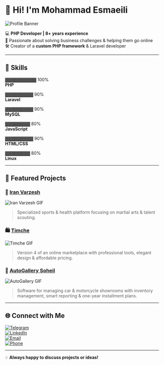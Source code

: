 # 👋 Hi! I'm Mohammad Esmaeili

![Profile Banner](https://media4.giphy.com/media/v1.Y2lkPTc5MGI3NjExemF4ZzloMzljYmw1d2RrZmRyaGd6Y2ttcnBqc2lqZDlzOXNmbmRpZyZlcD12MV9pbnRlcm5hbF9naWZfYnlfaWQmY3Q9Zw/EZr27ZbJwmjE9PGyLN/giphy.gif)

💻 **PHP Developer | 8+ years experience**  
🚀 Passionate about solving business challenges & helping them go online  
🛠️ Creator of a **custom PHP framework** & Laravel developer  


---

## 🔧 Skills

▓▓▓▓▓▓▓▓▓▓ 100%  
**PHP**

▓▓▓▓▓▓▓▓▓ 90%  
**Laravel**

▓▓▓▓▓▓▓▓▓ 90%  
**MySQL**

▓▓▓▓▓▓▓▓ 80%  
**JavaScript**

▓▓▓▓▓▓▓▓▓ 90%  
**HTML/CSS**

▓▓▓▓▓▓▓▓ 80%  
**Linux**


---

## 🏅 Featured Projects

### 🥋 [Iran Varzesh](https://iranvarzesh.ir)
![Iran Varzesh GIF](https://media0.giphy.com/media/v1.Y2lkPTc5MGI3NjExaThuaXN0NWVoNXl6ZGQ4Z2I3b2I1ZnU2aDlnY2k4d283bWphOHBkOCZlcD12MV9pbnRlcm5hbF9naWZfYnlfaWQmY3Q9Zw/Y1v4kgR8urPXO3v8gW/giphy.gif)  
> Specialized sports & health platform focusing on martial arts & talent scouting.  

### 🛍️ [Timche](https://timche.org)
![Timche GIF](https://media0.giphy.com/media/v1.Y2lkPTc5MGI3NjExb253YXJ4anByMHdyYTM0bXJvZXF6ZHA5ZWdjbXE2YWN4NWFxNTBudiZlcD12MV9pbnRlcm5hbF9naWZfYnlfaWQmY3Q9Zw/fDkQ1RJkhmfsaO0LCz/giphy.gif)  
> Version 4 of an online marketplace with professional tools, elegant design & affordable pricing.  

### 🚗 [AutoGallery Soheil](https://itmb.ir/demo/autogallery/)
![AutoGallery GIF](https://media4.giphy.com/media/v1.Y2lkPTc5MGI3NjExc3RlaHhsZTFhcnp4MGZ1Y290aHJ5M2Y0ZjBuOWl0enEwdmswZmhoOCZlcD12MV9pbnRlcm5hbF9naWZfYnlfaWQmY3Q9Zw/Y42XSF1bFLjUF3ljsL/giphy.gif)  
> Software for managing car & motorcycle showrooms with inventory management, smart reporting & one-year installment plans.  

---

## 🌐 Connect with Me

[![Telegram](https://img.shields.io/badge/Telegram-2CA5E0?style=for-the-badge&logo=telegram&logoColor=white)](https://t.me/yourusername)  
[![LinkedIn](https://img.shields.io/badge/LinkedIn-0077B5?style=for-the-badge&logo=linkedin&logoColor=white)](https://linkedin.com/in/yourusername)  
[![Email](https://img.shields.io/badge/Email-rret.rocket@gmail.com-blue?style=for-the-badge&logo=gmail&logoColor=white)](mailto:rret.rocket@gmail.com)  
[![Phone](https://img.shields.io/badge/Phone-02191300695-green?style=for-the-badge&logo=phone&logoColor=white)](tel:+982191300695)

---

💡 **Always happy to discuss projects or ideas!**
